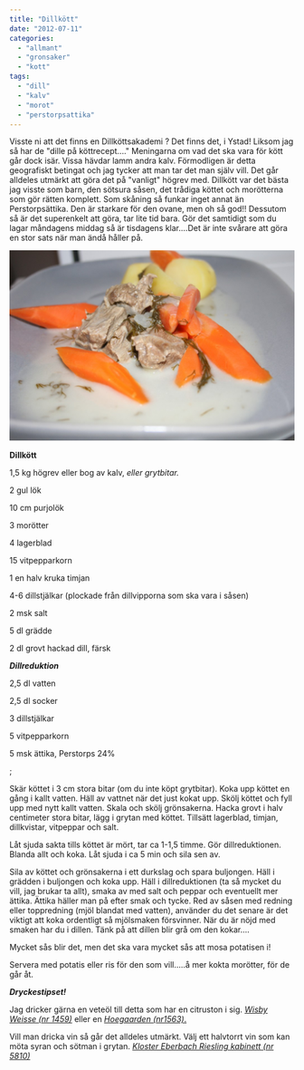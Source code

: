 ```yaml
---
title: "Dillkött"
date: "2012-07-11"
categories: 
  - "allmant"
  - "gronsaker"
  - "kott"
tags: 
  - "dill"
  - "kalv"
  - "morot"
  - "perstorpsattika"
---
```


Visste ni att det finns en Dillköttsakademi ? Det finns det, i Ystad! Liksom jag så har de "dille på köttrecept...." Meningarna om vad det ska vara för kött går dock isär. Vissa hävdar lamm andra kalv. Förmodligen är detta geografiskt betingat och jag tycker att man tar det man själv vill. Det går alldeles utmärkt att göra det på "vanligt" högrev med. Dillkött var det bästa jag visste som barn, den sötsura såsen, det trådiga köttet och morötterna som gör rätten komplett. Som skåning så funkar inget annat än Perstorpsättika. Den är starkare för den ovane, men oh så god!! Dessutom så är det superenkelt att göra, tar lite tid bara. Gör det samtidigt som du lagar måndagens middag så är tisdagens klar....Det är inte svårare att göra en stor sats när man ändå håller på.

![](/static/img/IMG_3623-1024x682.jpg "IMG_3623")

**Dillkött**

1,5 kg högrev eller bog av kalv, _eller grytbitar._

2 gul lök

10 cm purjolök

3 morötter

4 lagerblad

15 vitpepparkorn

1 en halv kruka timjan

4-6 dillstjälkar (plockade från dillvipporna som ska vara i såsen)

2 msk salt

5 dl grädde

2 dl grovt hackad dill, färsk

_**Dillreduktion**_

2,5 dl vatten

2,5 dl socker

3 dillstjälkar

5 vitpepparkorn

5 msk ättika, Perstorps 24%

;

Skär köttet i 3 cm stora bitar (om du inte köpt grytbitar). Koka upp köttet en gång i kallt vatten. Häll av vattnet när det just kokat upp. Skölj köttet och fyll upp med nytt kallt vatten. Skala och skölj grönsakerna. Hacka grovt i halv centimeter stora bitar, lägg i grytan med köttet. Tillsätt lagerblad, timjan, dillkvistar, vitpeppar och salt.

Låt sjuda sakta tills köttet är mört, tar ca 1-1,5 timme. Gör dillreduktionen. Blanda allt och koka. Låt sjuda i ca 5 min och sila sen av.

Sila av köttet och grönsakerna i ett durkslag och spara buljongen. Häll i grädden i buljongen och koka upp. Häll i dillreduktionen (ta så mycket du vill, jag brukar ta allt), smaka av med salt och peppar och eventuellt mer ättika. Ättika häller man på efter smak och tycke. Red av såsen med redning eller toppredning (mjöl blandat med vatten), använder du det senare är det viktigt att koka ordentligt så mjölsmaken försvinner. När du är nöjd med smaken har du i dillen. Tänk på att dillen blir grå om den kokar....

Mycket sås blir det, men det ska vara mycket sås att mosa potatisen i!

Servera med potatis eller ris för den som vill.....å mer kokta morötter, för de går åt.

_**Dryckestipset!**_

Jag dricker gärna en veteöl till detta som har en citruston i sig. [_Wisby Weisse (nr 1459)_](http://www.systembolaget.se/Sok-dryck/Dryck/?artikelId=516291&varuNr=1459&referringUrl=%2fglobalsok) eller en [_Hoegaarden (nr1563)_.](http://www.systembolaget.se/Sok-dryck/Dryck/?searchquery=1563&artikelId=34564&varuNr=1563&referringUrl=%2fTemplates%2fPublic%2fPages%2fGlobalSearchPage.aspx%3fsearchquery%3d1563%26id%3d1594%26epslanguage%3dsv)

Vill man dricka vin så går det alldeles utmärkt. Välj ett halvtorrt vin som kan möta syran och sötman i grytan. [_Kloster Eberbach Riesling kabinett (nr 5810)_](http://www.systembolaget.se/Sok-dryck/Dryck/?searchquery=5810&sortfield=Default&sortdirection=Ascending&hitsoffset=0&page=1&searchview=All&groupfiltersheader=Default&filters=searchquery%2c&artikelId=40814&varuNr=5810&referringUrl=%2fSok-dryck%2f%3fsearchquery%3d5810%26sortfield%3dDefault%26sortdirection%3dAscending%26hitsoffset%3d0%26page%3d1%26searchview%3dAll%26groupfiltersheader%3dDefault%26filters%3dsearchquery%252c)

